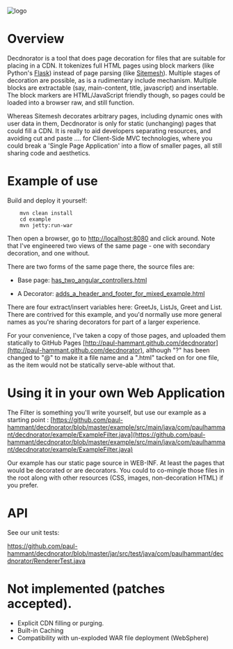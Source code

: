 ![logo](http://paulhammant.com/images/decdnorator.png)

# Overview

Decdnorator is a tool that does page decoration for files that are suitable for placing in a CDN.  It tokenizes full HTML pages using block markers (like Python's [Flask](http://flask.pocoo.org/docs/patterns/templateinheritance/)) instead of page parsing (like [Sitemesh](sitemesh.org)).  Multiple stages of decoration are possible, as is a rudimentary include mechanism.  Multiple blocks are extractable (say, main-content, title, javascript) and insertable.  The block markers are HTML/JavaScript friendly though, so pages could be loaded into a browser raw, and still function.

Whereas Sitemesh decorates arbitrary pages, including dynamic ones with user data in them, Decdnorator is only for static (unchanging) pages that could fill a CDN.  It is really to aid developers separating resources, and avoiding cut and paste .... for Client-Side MVC technologies, where you could break a 'Single Page Application' into a flow of smaller pages, all still sharing code and aesthetics. 

# Example of use

Build and deploy it yourself:

        mvn clean install
        cd example
        mvn jetty:run-war

Then open a browser, go to [http://localhost:8080](http://localhost:8080) and click around.  Note that I've engineered two views of the same page - one with secondary decoration, and one without.

There are two forms of the same page there, the source files are:

* Base page: [has_two_angular_controllers.html](https://github.com/paul-hammant/decdnorator/blob/master/jar/src/test/resources/has_two_angular_controllers.html)

* A Decorator: [adds_a_header_and_footer_for_mixed_example.html](https://github.com/paul-hammant/decdnorator/blob/master/jar/src/test/resources/adds_a_header_and_footer_for_mixed_example.html)

There are four extract/insert variables here: GreetJs, ListJs, Greet and List. There are contrived for this example, and you'd normally use more general names as you're sharing decorators for part of a larger experience.

For your convenience, I've taken a copy of those pages, and uploaded them statically to GitHub Pages [http://paul-hammant.github.com/decdnorator](http://paul-hammant.github.com/decdnorator), although "?" has been changed to "@" to make it a file name and a ".html" tacked on for one file, as the item would not be statically serve-able without that. 

# Using it in your own Web Application

The Filter is something you'll write yourself, but use our example as a starting point : [https://github.com/paul-hammant/decdnorator/blob/master/example/src/main/java/com/paulhammant/decdnorator/example/ExampleFilter.java](https://github.com/paul-hammant/decdnorator/blob/master/example/src/main/java/com/paulhammant/decdnorator/example/ExampleFilter.java)
 
Our example has our static page source in WEB-INF.  At least the pages that would be decorated or are decorators. You could to co-mingle those files in the root along with other resources (CSS, images, non-decoration HTML) if you prefer.

# API

See our unit tests:

https://github.com/paul-hammant/decdnorator/blob/master/jar/src/test/java/com/paulhammant/decdnorator/RendererTest.java

# Not implemented (patches accepted).

* Explicit CDN filling or purging.
* Built-in Caching
* Compatibility with un-exploded WAR file deployment (WebSphere)
